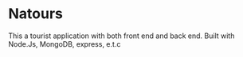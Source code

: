 # Natours

This a tourist application with both front end and back end. Built with Node.Js, MongoDB, express, e.t.c
